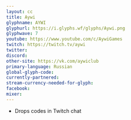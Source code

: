 ```yaml
---
layout: cc
title: Aywi
glyphname: AYWI
glyphurl: https://i.glyphs.wf/glyphs/Aywi.png
glyphwave: 7
youtube: https://www.youtube.com/c/AywiGames
twitch: https://twitch.tv/aywi
twitter: 
discord: 
other-site: https://vk.com/aywiclub
primary-language: Russian
global-glyph-code: 
currently-partnered: 
stream-currency-needed-for-glyph: 
facebook: 
mixer: 
---
```

* Drops codes in Twitch chat
